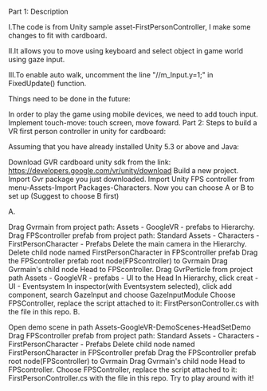 Part 1: Description

I.The code is from Unity sample asset-FirstPersonController, I make some changes to fit with cardboard.

II.It allows you to move using keyboard and select object in game world using gaze input.

III.To enable auto walk, uncomment the line "//m_Input.y=1;" in FixedUpdate() function.

Things need to be done in the future:

In order to play the game using mobile devices, we need to add touch input.
Implement touch-move: touch screen, move foward.
Part 2:
Steps to build a VR first person controller in unity for cardboard:

Assuming that you have already installed Unity 5.3 or above and Java:

Download GVR cardboard unity sdk from the link: https://developers.google.com/vr/unity/download
Build a new project.
Import Gvr package you just downloaded.
Import Unity FPS controller from menu-Assets-Import Packages-Characters.
Now you can choose A or B to set up (Suggest to choose B first)

A.

Drag Gvrmain from project path: Assets - GoogleVR - prefabs to Hierarchy.
Drag FPScontroller prefab from project path: Standard Assets - Characters -FirstPersonCharacter - Prefabs
Delete the main camera in the Hierarchy.
Delete child node named FirstPersonCharacter in FPScontroller prefab
Drag the FPScontroller prefab root node(FPScontroller) to Gvrmain
Drag Gvrmain's child node Head to FPScontroller.
Drag GvrPerticle from project path Assets - GoogleVR - prefabs - UI to the Head
In Hierarchy, click creat - UI - Eventsystem
In inspector(with Eventsystem selected), click add component, search GazeInput and choose GazeInputModule
Choose FPSController, replace the script attached to it: FirstPersonController.cs with the file in this repo.
B.

Open demo scene in path Assets-GoogleVR-DemoScenes-HeadSetDemo
Drag FPScontroller prefab from project path: Standard Assets - Characters -FirstPersonCharacter - Prefabs
Delete child node named FirstPersonCharacter in FPScontroller prefab
Drag the FPScontroller prefab root node(FPScontroller) to Gvrmain
Drag Gvrmain's child node Head to FPScontroller.
Choose FPSController, replace the script attached to it: FirstPersonController.cs with the file in this repo.
Try to play around with it!
